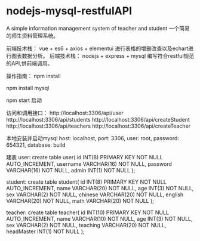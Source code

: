 # nodejs-mysql-restfulAPI
A simple information management system of teacher and student
一个简易的师生资料管理系统。

前端技术栈：
vue + es6 + axios + elementui 进行表格的增删改查以及echart进行图表数据分析。
后端技术栈：
nodejs + express + mysql 编写符合restful规范的API,供前端调用。

操作指南：
npm install

npm install mysql

npm start   启动

访问和调用接口：
http://localhost:3306/api/user
http://localhost:3306/api/students
http://localhost:3306/api/createStudent
http://localhost:3306/api/teachers
http://localhost:3306/api/createTeacher

本地安装并启动mysql
host: localhost,
port: 3306,
user: root,
password: 654321,
database: build

建表
user:
create table user(
   id INT(8) PRIMARY KEY NOT NULL AUTO_INCREMENT,
   username VARCHAR(16) NOT NULL,
   password VARCHAR(16) NOT NULL,
   admin INT(1) NOT NULL
);

student:
create table student(
   id INT(8) PRIMARY KEY NOT NULL AUTO_INCREMENT,
   name VARCHAR(20) NOT NULL,
   age INT(3) NOT NULL,
   sex VARCHAR(2) NOT NULL,
   chinese VARCHAR(20) NOT NULL,
   english VARCHAR(20) NOT NULL,
   math VARCHAR(20) NOT NULL
);

teacher:
create table teacher(
   id INT(10) PRIMARY KEY NOT NULL AUTO_INCREMENT,
   name VARCHAR(10) NOT NULL,
   age INT(3) NOT NULL,
   sex VARCHAR(2) NOT NULL,
   teaching VARCHAR(20) NOT NULL,
   headMaster INT(1) NOT NULL
);


